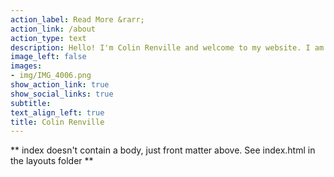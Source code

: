 ```yaml
---
action_label: Read More &rarr;
action_link: /about
action_type: text
description: Hello! I'm Colin Renville and welcome to my website. I am an analyst who loves learning and applying statistics and machine learning to data problems. 
image_left: false
images:
- img/IMG_4006.png
show_action_link: true
show_social_links: true
subtitle: 
text_align_left: true
title: Colin Renville
---
```


** index doesn't contain a body, just front matter above.
See index.html in the layouts folder **
